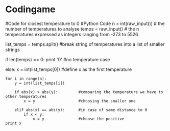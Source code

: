 # Codingame
#Code for closest temperature to 0
#Python Code
n = int(raw_input())				# the number of temperatures to analyse
temps = raw_input()					# the n temperatures expressed as integers ranging from -273 to 5526

list_temps = temps.split()  		#break string of temperatures into a list of smaller strings

if len(temps) == 0: 
    print '0' 						#no temperature case
	
else:
    x = int(list_temps[0]) 			#define x as the first temperature 
	
    for i in range(n):
        y = int(list_temps[i])  
		
        if abs(x) > abs(y): 		#comparing the temperature we have to other temperatures
            x = y 					#choosing the smaller one
			
        elif abs(x) == abs(y):  	#in case of same distance to 0
            if x < y: 
                x = y 				#choose the positive
    print x 
